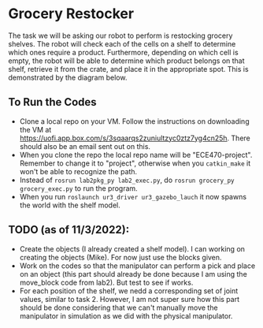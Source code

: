 # Grocery Restocker
The task we will be asking our robot to perform is restocking grocery shelves. The robot will check each of the cells on a shelf to determine which ones require a product. Furthermore, depending on which cell is empty, the robot will be able to determine which product belongs on that shelf, retrieve it from the crate, and place it in the appropriate spot. This is demonstrated by the diagram below.

## To Run the Codes
- Clone a local repo on your VM. Follow the instructions on downloading the VM at https://uofi.app.box.com/s/3sqaarqs2zuniultzyc0ztz7yg4cn25h. There should also be an email sent out on this.
- When you clone the repo the local repo name will be "ECE470-project". Remember to change it to "project", otherwise when you ```catkin_make``` it won't be able to recognize the path.
- Instead of ```rosrun lab2pkg_py lab2_exec.py```, do ```rosrun grocery_py grocery_exec.py``` to run the program. 
- When you run ```roslaunch ur3_driver ur3_gazebo_lauch``` it now spawns the world with the shelf model.  

## TODO (as of 11/3/2022):
- Create the objects (I already created a shelf model). I can working on creating the objects (Mike). For now just use the blocks given. 
- Work on the codes so that the manipulator can perform a pick and place on an object (this part should already be done because I am using the move_block code from lab2). But test to see if works.
- For each position of the shelf, we nedd a corresponding set of joint values, similar to task 2. However, I am not super sure how this part should be done considering that we can't manually move the manipulator in simulation as we did with the physical manipulator.

